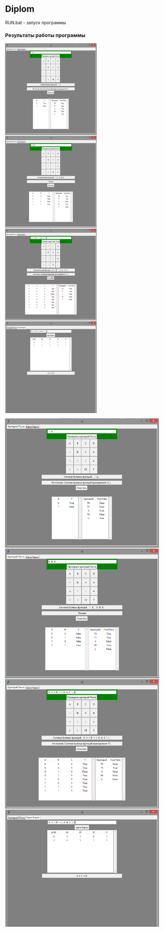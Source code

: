 # Diplom

RUN.bat - запуск программы

### Результаты работы программы

<img src="img/1.png" width="300" height="300"/>

<img src="img/2.png" width="300" height="300"/>

<img src="img/3.png" width="300" height="300"/>

<img src="img/4.png" width="300" height="300"/>

![alt text](img/1.png)
![alt text](img/2.png)
![alt text](img/3.png)
![alt text](img/4.png)


